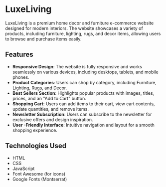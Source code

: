 # LuxeLiving

LuxeLiving is a premium home decor and furniture e-commerce website designed for modern interiors. The website showcases a variety of products, including furniture, lighting, rugs, and decor items, allowing users to browse and purchase items easily.

## Features

- **Responsive Design**: The website is fully responsive and works seamlessly on various devices, including desktops, tablets, and mobile phones.
- **Product Categories**: Users can shop by category, including Furniture, Lighting, Rugs, and Decor.
- **Best Sellers Section**: Highlights popular products with images, titles, prices, and an "Add to Cart" button.
- **Shopping Cart**: Users can add items to their cart, view cart contents, update quantities, and remove items.
- **Newsletter Subscription**: Users can subscribe to the newsletter for exclusive offers and design inspiration.
- **User -Friendly Interface**: Intuitive navigation and layout for a smooth shopping experience.

## Technologies Used

- HTML
- CSS
- JavaScript
- Font Awesome (for icons)
- Google Fonts (Montserrat)

